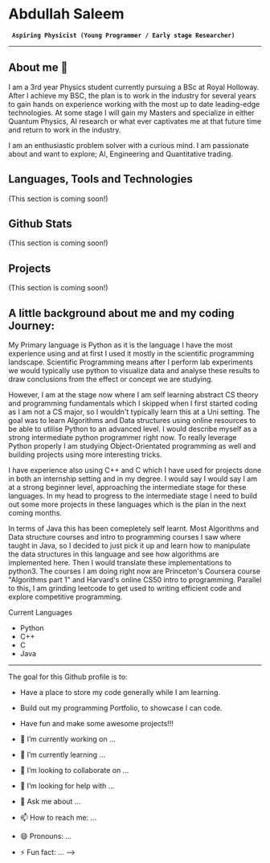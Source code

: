 # Abdullah Saleem

**` Aspiring Physicist (Young Programmer / Early stage Researcher)`**

-----------------------------------
## About me 👋

I am a 3rd year Physics student currently pursuing a BSc at Royal Holloway. After I achieve my BSC, the plan is to work in the industry for several years to gain hands on experience working with the most up to date leading-edge technologies. At some stage I will gain my Masters and specialize in either Quantum Physics, AI research or what ever captivates me at that future time and return to work in the industry.

I am an enthusiastic problem solver with a curious mind. I am passionate about and want to explore; AI, Engineering and Quantitative trading. 

## Languages, Tools and Technologies
(This section is coming soon!)

## Github Stats
(This section is coming soon!)

## Projects
(This section is coming soon!)

## A little background about me and my coding Journey:

My Primary language is Python as it is the language I have the most experience using and at first I used it mostly in the scientific programming landscape. Scientific Programming means after I perform lab experiments we would typically use python to visualize data and analyse these results to draw conclusions from the effect or concept we are studying. 

However, I am at the stage now where I am self learning abstract CS theory and programming fundamentals which I skipped when I first started coding as I am not a CS major, so I wouldn't typically learn this at a Uni setting. The goal was to learn Algorithms and Data structures using online resources to be able to utilise Python to an advanced level. I would describe myself as a strong intermediate python programmer right now. To really leverage Python properly I am studying Object-Orientated programming as well and building projects using more interesting tricks. 

I have experience also using C++ and C which I have used for projects done in both an internship setting and in my degree. I would say I would say I am at a strong beginner level, approaching the intermediate stage for these languages. In my head to progress to the intermediate stage I need to build out some more projects in these languages which is the plan in the next coming months.  

In terms of Java this has been comepletely self learnt. Most Algorithms and Data structure courses and intro to programming courses I saw where taught in Java, so I decided to just pick it up and learn how to manipulate the data structures in this language and see how algorithms are implemented here. Then I would translate these implementations to python3. The courses I am doing right now are Princeton's Coursera course "Algorithms part 1" and Harvard's online CS50 intro to programming. Parallel to this, I am grinding leetcode to get used to writing efficient code and explore competitive programming.

  Current Languages
- Python
- C++   
- C     
- Java   

-----------------------------------

The goal for this Github profile is to:

-  Have a place to store my code generally while I am learning.
-  Build out my programming Portfolio, to showcase I can code.
-  Have fun and make some awesome projects!!!


- 🔭 I’m currently working on ...
- 🌱 I’m currently learning ...
- 👯 I’m looking to collaborate on ...
- 🤔 I’m looking for help with ...
- 💬 Ask me about ...
- 📫 How to reach me: ...
- 😄 Pronouns: ...
- ⚡ Fun fact: ...
-->
